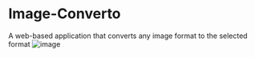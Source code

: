 # Image-Converto
A web-based application that converts any image format to the selected format
![image](https://github.com/yousefturin/image_converter/assets/94796673/edb179e3-5351-45b0-9c5d-87b580c43f89)

